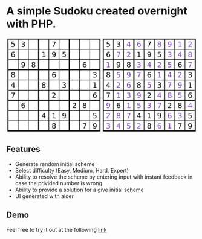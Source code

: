# A simple Sudoku created overnight with PHP.

![alt text](images/sudoku.png "Sudoku")

## Features
- Generate random initial scheme
- Select difficulty (Easy, Medium, Hard, Expert)
- Ability to resolve the scheme by entering input with instant feedback in case the privided number is wrong
- Ability to provide a solution for a give initial scheme
- UI generated with aider

## Demo
Feel free to try it out at the following <a href="ironhackable.com/sudoku" target="_blank">link</a>
